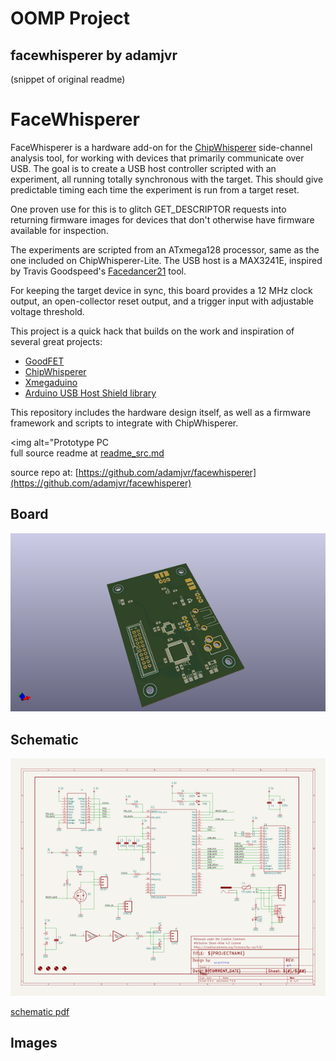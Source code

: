 # OOMP Project  
## facewhisperer  by adamjvr  
  
(snippet of original readme)  
  
FaceWhisperer  
=============  
  
FaceWhisperer is a hardware add-on for the [ChipWhisperer](https://newae.com/tools/chipwhisperer/) side-channel analysis tool, for working with devices that primarily communicate over USB. The goal is to create a USB host controller scripted with an experiment, all running totally synchronous with the target. This should give predictable timing each time the experiment is run from a target reset.  
  
One proven use for this is to glitch GET_DESCRIPTOR requests into returning firmware images for devices that don't otherwise have firmware available for inspection.  
  
The experiments are scripted from an ATxmega128 processor, same as the one included on ChipWhisperer-Lite. The USB host is a MAX3241E, inspired by Travis Goodspeed's [Facedancer21](http://goodfet.sourceforge.net/hardware/facedancer21/) tool.  
  
For keeping the target device in sync, this board provides a 12 MHz clock output, an open-collector reset output, and a trigger input with adjustable voltage threshold.  
  
This project is a quick hack that builds on the work and inspiration of several great projects:  
  
- [GoodFET](http://goodfet.sourceforge.net)  
- [ChipWhisperer](https://newae.com/tools/chipwhisperer)  
- [Xmegaduino](https://github.com/Xmegaduino/Xmegaduino)  
- [Arduino USB Host Shield library](https://github.com/felis/USB_Host_Shield_2.0)  
  
This repository includes the hardware design itself, as well as a firmware framework and scripts to integrate with ChipWhisperer.  
  
<img alt="Prototype PC  
  full source readme at [readme_src.md](readme_src.md)  
  
source repo at: [https://github.com/adamjvr/facewhisperer](https://github.com/adamjvr/facewhisperer)  
## Board  
  
[![working_3d.png](working_3d_600.png)](working_3d.png)  
## Schematic  
  
[![working_schematic.png](working_schematic_600.png)](working_schematic.png)  
  
[schematic pdf](working_schematic.pdf)  
## Images  
